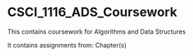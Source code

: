 # CSCI_1116_ADS_Coursework

This contains coursework for Algorithms and Data Structures

It contains assignments from: Chapter(s)
